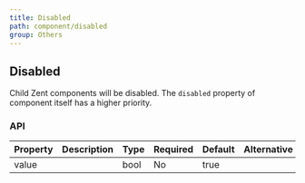 ```yaml
---
title: Disabled
path: component/disabled
group: Others
---
```


## Disabled

Child Zent components will be disabled. The `disabled` property of component itself has a higher priority.

### API

| Property | Description | Type | Required | Default | Alternative |
| -------- | ----------- | ---- | -------- | ------- | ----------- |
| value    |             | bool | No       | true    |             |
